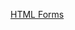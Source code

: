 <!-- @author: Lisa Ma -->

[HTML Forms](https://docs.google.com/presentation/d/10Ox3re3NG6CMkk1F-rqG3Nwtl_4j4DFZ6qs5dS3yhts/edit?usp=sharing)
